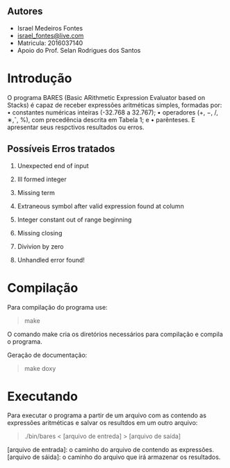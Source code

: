 ## Autores

* Israel Medeiros Fontes
* israel_fontes@live.com
* Matricula: 2016037140
* Apoio do Prof. Selan Rodrigues dos Santos

# Introdução

O programa BARES (Basic ARithmetic Expression Evaluator based on Stacks) é capaz
de receber expressões aritméticas simples, formadas por:
• constantes numéricas inteiras (-32.768 a 32.767);
• operadores (+, −, /, ∗,ˆ, %), com precedência descrita em Tabela 1; e
• parênteses.
E apresentar seus respctivos resultados ou erros.

## Possíveis Erros tratados
1. Unexpected end of input

2. Ill formed integer

3. Missing term

4. Extraneous symbol after valid expression found at column

5. Integer constant out of range beginning

6. Missing closing 

7. Divivion by zero

8. Unhandled error found!

# Compilação
Para compilação do programa use:
> make

O comando make cria os diretórios necessários para compilação e compila o programa.

Geração de documentação:
> make doxy

# Executando 
Para executar o programa a partir de um arquivo com as contendo as expressões aritméticas
e salvar os resultdos em um outro arquivo:
> ./bin/bares < [arquivo de entreda] > [arquivo de saída]

[arquivo de entrada]: o caminho do arquivo de contendo as expressões.
[arquivo de sáida]: o caminho do arquivo que irá armazenar os resultados.
